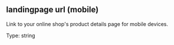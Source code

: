 ## landingpage url (mobile)

Link to your online shop's product details page for mobile devices.

Type: string